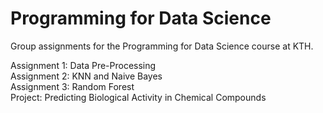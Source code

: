 # Programming for Data Science
Group assignments for the Programming for Data Science course at KTH.

Assignment 1: Data Pre-Processing  
Assignment 2: KNN and Naive Bayes  
Assignment 3: Random Forest  
Project: Predicting Biological Activity in Chemical Compounds
